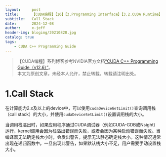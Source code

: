 ```yaml
---
layout:     post
title:      【CUDA编程】【16】【3.Programming Interface】【3.2.CUDA Runtime】【3.2.13.Call Stack】
subtitle:   Call Stack
date:       2024-12-08
author:     x-jeff
header-img: blogimg/20210820.jpg
catalog: true
tags:
    - CUDA C++ Programming Guide
---
```

>【CUDA编程】系列博客参考NVIDIA官方文档[“CUDA C++ Programming Guide（v12.6）”](https://docs.nvidia.com/cuda/cuda-c-programming-guide/index.html)。  
>本文为原创文章，未经本人允许，禁止转载。转载请注明出处。

# 1.Call Stack

在计算能力2.x及以上的device中，可以使用`cudaDeviceGetLimit()`查询调用栈（call stack）的大小，并使用`cudaDeviceSetLimit()`设置调用栈的大小。

当调用栈溢出时，如果应用程序通过CUDA调试器（例如CUDA-GDB或Nsight）运行，kernel调用会因为栈溢出错误而失败，或者会因为某种启动错误而失败。当编译器无法确定栈大小时，会发出警告，提示无法静态确定栈大小。这种情况通常出现在递归函数中。一旦出现此警告，如果默认栈大小不足，用户需要手动设置栈大小。
